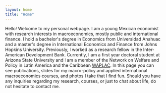 ```yaml
---
layout: home
title: "Home"
---
```


Hello! Welcome to my personal webpage. I am a young Mexican economist with research interests in macroeconomics, mostly public and international finance. I hold a bachelor's degree in Economics from Universidad Anahuac and a master's degree in International Economics and Finance from Johns Hopkins University. Previously, I worked as a research fellow in the Inter-American Development Bank. Currently, I am a first year doctoral student at Arizona State University and I am a member of the Network on Welfare and Policy in Latin America and the Caribbean [WAPLAC](http://waplac.org/team/gabriel-marin). In this page you can see publications, slides for my macro-policy and applied international macroeconomics courses, and photos I take that I find fun. Should you have any inquiries regarding my research, courses, or just to chat about life, do not hesitate to contact me.   
